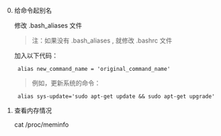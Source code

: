 0. 给命令起别名

    修改 .bash_aliases 文件
    > 注：如果没有 .bash_aliases , 就修改 .bashrc 文件
    
    加入以下代码：
        
        alias new_command_name = 'original_command_name'
        
    > 例如，更新系统的命令：
    
    	alias sys-update='sudo apt-get update && sudo apt-get upgrade'

0. 查看内存情况

	cat /proc/meminfo
